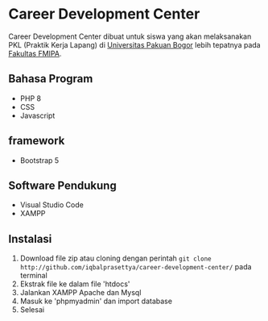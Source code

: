 # Career Development Center #
Career Development Center dibuat untuk siswa yang akan melaksanakan PKL (Praktik Kerja Lapang) di [Universitas Pakuan Bogor](https://unpak.ac.id/) lebih tepatnya pada [Fakultas FMIPA](https://fmipa.unpak.ac.id/). 

## Bahasa Program ##
* PHP 8
* CSS
* Javascript

## framework ##
* Bootstrap 5

## Software Pendukung ##
* Visual Studio Code
* XAMPP 

## Instalasi
1. Download file zip atau cloning dengan perintah `git clone http://github.com/iqbalprasettya/career-development-center/` pada terminal
2. Ekstrak file ke dalam file 'htdocs'
3. Jalankan XAMPP Apache dan Mysql
4. Masuk ke 'phpmyadmin' dan import database 
5. Selesai
